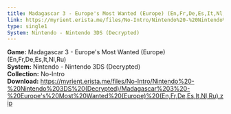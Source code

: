 ```yaml
---
title: Madagascar 3 - Europe's Most Wanted (Europe) (En,Fr,De,Es,It,Nl,Ru)
link: https://myrient.erista.me/files/No-Intro/Nintendo%20-%20Nintendo%203DS%20(Decrypted)/Madagascar%203%20-%20Europe's%20Most%20Wanted%20(Europe)%20(En,Fr,De,Es,It,Nl,Ru).zip
type: single1
System: Nintendo - Nintendo 3DS (Decrypted)
---
```

<b>Game:</b> Madagascar 3 - Europe's Most Wanted (Europe) (En,Fr,De,Es,It,Nl,Ru)<br>
<b>System:</b> Nintendo - Nintendo 3DS (Decrypted)<br>
<b>Collection:</b> No-Intro<br>
<b>Download:</b> https://myrient.erista.me/files/No-Intro/Nintendo%20-%20Nintendo%203DS%20(Decrypted)/Madagascar%203%20-%20Europe's%20Most%20Wanted%20(Europe)%20(En,Fr,De,Es,It,Nl,Ru).zip